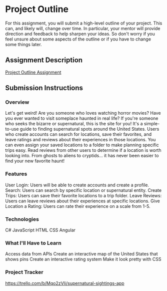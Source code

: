 # Project Outline
For this assignment, you will submit a high-level outline of your project. This can, and likely will, change over time. In particular, your mentor will provide direction and feedback to help sharpen your ideas. So don't worry if you feel unsure about some aspects of the outline or if you have to change some things later.

## Assignment Description
[Project Outline Assignment](https://education.launchcode.org/liftoff/modules/assignments/project-outline)

## Submission Instructions

### Overview
Let's get weird! Are you someone who loves watching horror movies? Have you ever wanted to visit someplace haunted in real life? If you're someone who seeks the bizarre or supernatural, this is the site for you! It's a simple-to-use guide to finding supernatural spots around the United States.
Users who create accounts can search for locations, save their favorites, and leave ratings and reviews about their experiences in those locations. You can even assign your saved locations to a folder to make planning specific trips easy. Read reviews from other users to determine if a location is worth looking into. From ghosts to aliens to cryptids... it has never been easier to find your new favorite haunt!
### Features
User Login: Users will be able to create accounts and create a profile.
Search: Users can search by specific location or supernatural entity.
Create Trips: Users can save their favorite locations to a trip folder.
Leave Reviews: Users can leave reviews about their experiences at specific locations.
Give Location a Rating: Users can rate their experience on a scale from 1-5. 
### Technologies
C#
JavaScript
HTML
CSS
Angular
### What I'll Have to Learn
Access data from APIs
Create an interactive map of the United States that shows pins
Create an interactive rating system
Make it look pretty with CSS 
### Project Tracker
https://trello.com/b/Mqo2zVIi/supernatural-sightings-app
